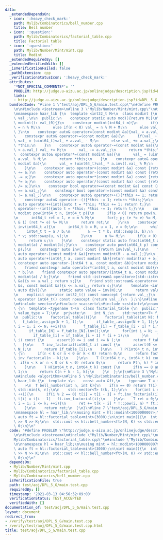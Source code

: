 ```yaml
---
data:
  _extendedDependsOn:
  - icon: ':heavy_check_mark:'
    path: Mylib/Combinatorics/bell_number.cpp
    title: Bell number
  - icon: ':question:'
    path: Mylib/Combinatorics/factorial_table.cpp
    title: Factorial table
  - icon: ':question:'
    path: Mylib/Number/Mint/mint.cpp
    title: Modint
  _extendedRequiredBy: []
  _extendedVerifiedWith: []
  _isVerificationFailed: false
  _pathExtension: cpp
  _verificationStatusIcon: ':heavy_check_mark:'
  attributes:
    '*NOT_SPECIAL_COMMENTS*': ''
    PROBLEM: http://judge.u-aizu.ac.jp/onlinejudge/description.jsp?id=DPL_5_G
    links:
    - http://judge.u-aizu.ac.jp/onlinejudge/description.jsp?id=DPL_5_G
  bundledCode: "#line 1 \"test/aoj/DPL_5_G/main.test.cpp\"\n#define PROBLEM \"http://judge.u-aizu.ac.jp/onlinejudge/description.jsp?id=DPL_5_G\"\
    \n\n#include <iostream>\n#line 3 \"Mylib/Number/Mint/mint.cpp\"\n#include <utility>\n\
    \nnamespace haar_lib {\n  template <int32_t M>\n  class modint {\n    uint32_t\
    \ val_;\n\n  public:\n    constexpr static auto mod(){return M;}\n\n    constexpr\
    \ modint(): val_(0){}\n    constexpr modint(int64_t n){\n      if(n >= M) val_\
    \ = n % M;\n      else if(n < 0) val_ = n % M + M;\n      else val_ = n;\n   \
    \ }\n\n    constexpr auto& operator=(const modint &a){val_ = a.val_; return *this;}\n\
    \    constexpr auto& operator+=(const modint &a){\n      if(val_ + a.val_ >= M)\
    \ val_ = (uint64_t)val_ + a.val_ - M;\n      else val_ += a.val_;\n      return\
    \ *this;\n    }\n    constexpr auto& operator-=(const modint &a){\n      if(val_\
    \ < a.val_) val_ += M;\n      val_ -= a.val_;\n      return *this;\n    }\n  \
    \  constexpr auto& operator*=(const modint &a){\n      val_ = (uint64_t)val_ *\
    \ a.val_ % M;\n      return *this;\n    }\n    constexpr auto& operator/=(const\
    \ modint &a){\n      val_ = (uint64_t)val_ * a.inv().val_ % M;\n      return *this;\n\
    \    }\n\n    constexpr auto operator+(const modint &a) const {return modint(*this)\
    \ += a;}\n    constexpr auto operator-(const modint &a) const {return modint(*this)\
    \ -= a;}\n    constexpr auto operator*(const modint &a) const {return modint(*this)\
    \ *= a;}\n    constexpr auto operator/(const modint &a) const {return modint(*this)\
    \ /= a;}\n\n    constexpr bool operator==(const modint &a) const {return val_\
    \ == a.val_;}\n    constexpr bool operator!=(const modint &a) const {return val_\
    \ != a.val_;}\n\n    constexpr auto& operator++(){*this += 1; return *this;}\n\
    \    constexpr auto& operator--(){*this -= 1; return *this;}\n\n    constexpr\
    \ auto operator++(int){auto t = *this; *this += 1; return t;}\n    constexpr auto\
    \ operator--(int){auto t = *this; *this -= 1; return t;}\n\n    constexpr static\
    \ modint pow(int64_t n, int64_t p){\n      if(p < 0) return pow(n, -p).inv();\n\
    \n      int64_t ret = 1, e = n % M;\n      for(; p; (e *= e) %= M, p >>= 1) if(p\
    \ & 1) (ret *= e) %= M;\n      return ret;\n    }\n\n    constexpr static modint\
    \ inv(int64_t a){\n      int64_t b = M, u = 1, v = 0;\n\n      while(b){\n   \
    \     int64_t t = a / b;\n        a -= t * b; std::swap(a, b);\n        u -= t\
    \ * v; std::swap(u, v);\n      }\n\n      u %= M;\n      if(u < 0) u += M;\n\n\
    \      return u;\n    }\n\n    constexpr static auto frac(int64_t a, int64_t b){return\
    \ modint(a) / modint(b);}\n\n    constexpr auto pow(int64_t p) const {return pow(val_,\
    \ p);}\n    constexpr auto inv() const {return inv(val_);}\n\n    friend constexpr\
    \ auto operator-(const modint &a){return modint(M - a.val_);}\n\n    friend constexpr\
    \ auto operator+(int64_t a, const modint &b){return modint(a) + b;}\n    friend\
    \ constexpr auto operator-(int64_t a, const modint &b){return modint(a) - b;}\n\
    \    friend constexpr auto operator*(int64_t a, const modint &b){return modint(a)\
    \ * b;}\n    friend constexpr auto operator/(int64_t a, const modint &b){return\
    \ modint(a) / b;}\n\n    friend std::istream& operator>>(std::istream &s, modint\
    \ &a){s >> a.val_; return s;}\n    friend std::ostream& operator<<(std::ostream\
    \ &s, const modint &a){s << a.val_; return s;}\n\n    template <int N>\n    static\
    \ auto div(){\n      static auto value = inv(N);\n      return value;\n    }\n\
    \n    explicit operator int32_t() const noexcept {return val_;}\n    explicit\
    \ operator int64_t() const noexcept {return val_;}\n  };\n}\n#line 2 \"Mylib/Combinatorics/factorial_table.cpp\"\
    \n#include <vector>\n#include <cassert>\n#include <cstdint>\n\nnamespace haar_lib\
    \ {\n  template <typename T>\n  class factorial_table {\n  public:\n    using\
    \ value_type = T;\n\n  private:\n    int N_;\n    std::vector<T> f_table_, if_table_;\n\
    \n  public:\n    factorial_table(){}\n    factorial_table(int N): N_(N){\n   \
    \   f_table_.assign(N + 1, 1);\n      if_table_.assign(N + 1, 1);\n\n      for(int\
    \ i = 1; i <= N; ++i){\n        f_table_[i] = f_table_[i - 1] * i;\n      }\n\n\
    \      if_table_[N] = f_table_[N].inv();\n\n      for(int i = N; --i >= 0;){\n\
    \        if_table_[i] = if_table_[i + 1] * (i + 1);\n      }\n    }\n\n    T factorial(int64_t\
    \ i) const {\n      assert(0 <= i and i <= N_);\n      return f_table_[i];\n \
    \   }\n\n    T inv_factorial(int64_t i) const {\n      assert(0 <= i and i <=\
    \ N_);\n      return if_table_[i];\n    }\n\n    T P(int64_t n, int64_t k) const\
    \ {\n      if(n < k or n < 0 or k < 0) return 0;\n      return factorial(n) *\
    \ inv_factorial(n - k);\n    }\n\n    T C(int64_t n, int64_t k) const {\n    \
    \  if(n < k or n < 0 or k < 0) return 0;\n      return P(n, k) * inv_factorial(k);\n\
    \    }\n\n    T H(int64_t n, int64_t k) const {\n      if(n == 0 and k == 0) return\
    \ 1;\n      return C(n + k - 1, k);\n    }\n  };\n}\n#line 3 \"Mylib/Combinatorics/bell_number.cpp\"\
    \n#include <algorithm>\n#line 5 \"Mylib/Combinatorics/bell_number.cpp\"\n\nnamespace\
    \ haar_lib {\n  template <\n    const auto &ft,\n    typename T = typename std::remove_reference_t<decltype(ft)>::value_type\n\
    \    >\n  T bell_number(int n, int k){\n    if(n == 0) return T(1);\n\n    k =\
    \ std::min(k, n);\n\n    std::vector<T> t(k, 1);\n\n    for(int i = 1; i < k;\
    \ ++i){\n      if(i % 2 == 0) t[i] = t[i - 1] + ft.inv_factorial(i);\n      else\
    \ t[i] = t[i - 1] - ft.inv_factorial(i);\n    }\n\n    T ret = 0;\n    for(int\
    \ i = 1; i <= k; ++i){\n      ret += t[k - i] * T::pow(i, n) * ft.inv_factorial(i);\n\
    \    }\n\n    return ret;\n  }\n}\n#line 7 \"test/aoj/DPL_5_G/main.test.cpp\"\n\
    \nnamespace hl = haar_lib;\n\nusing mint = hl::modint<1000000007>;\nconst static\
    \ auto ft = hl::factorial_table<mint>(3000);\n\nint main(){\n  int N, K; std::cin\
    \ >> N >> K;\n\n  std::cout << hl::bell_number<ft>(N, K) << std::endl;\n\n  return\
    \ 0;\n}\n"
  code: "#define PROBLEM \"http://judge.u-aizu.ac.jp/onlinejudge/description.jsp?id=DPL_5_G\"\
    \n\n#include <iostream>\n#include \"Mylib/Number/Mint/mint.cpp\"\n#include \"\
    Mylib/Combinatorics/factorial_table.cpp\"\n#include \"Mylib/Combinatorics/bell_number.cpp\"\
    \n\nnamespace hl = haar_lib;\n\nusing mint = hl::modint<1000000007>;\nconst static\
    \ auto ft = hl::factorial_table<mint>(3000);\n\nint main(){\n  int N, K; std::cin\
    \ >> N >> K;\n\n  std::cout << hl::bell_number<ft>(N, K) << std::endl;\n\n  return\
    \ 0;\n}\n"
  dependsOn:
  - Mylib/Number/Mint/mint.cpp
  - Mylib/Combinatorics/factorial_table.cpp
  - Mylib/Combinatorics/bell_number.cpp
  isVerificationFile: true
  path: test/aoj/DPL_5_G/main.test.cpp
  requiredBy: []
  timestamp: '2021-03-13 04:56:32+09:00'
  verificationStatus: TEST_ACCEPTED
  verifiedWith: []
documentation_of: test/aoj/DPL_5_G/main.test.cpp
layout: document
redirect_from:
- /verify/test/aoj/DPL_5_G/main.test.cpp
- /verify/test/aoj/DPL_5_G/main.test.cpp.html
title: test/aoj/DPL_5_G/main.test.cpp
---
```


